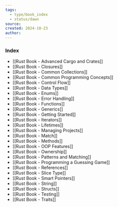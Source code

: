 ```yaml
---
tags:
  - type/book_index
  - status/dawn
source: 
created: 2024-10-23
author:
---
```

### Index

- [[Rust Book - Advanced Cargo and Crates]]
- [[Rust Book - Closures]]
- [[Rust Book - Common Collections]]
- [[Rust Book - Common Programming Concepts]]
- [[Rust Book - Control Flow]]
- [[Rust Book - Data Types]]
- [[Rust Book - Enums]]
- [[Rust Book - Error Handling]]
- [[Rust Book - Functions]]
- [[Rust Book - Generics]]
- [[Rust Book - Getting Started]]
- [[Rust Book - Iterators]]
- [[Rust Book - Lifetimes]]
- [[Rust Book - Managing Projects]]
- [[Rust Book - Match]]
- [[Rust Book - Methods]]
- [[Rust Book - OOP Features]]
- [[Rust Book - Ownership]]
- [[Rust Book - Patterns and Matching]]
- [[Rust Book - Programming a Guessing Game]]
- [[Rust Book - References]]
- [[Rust Book - Slice Type]]
- [[Rust Book - Smart Pointers]]
- [[Rust Book - String]]
- [[Rust Book - Structs]]
- [[Rust Book - Testing]]
- [[Rust Book - Traits]]